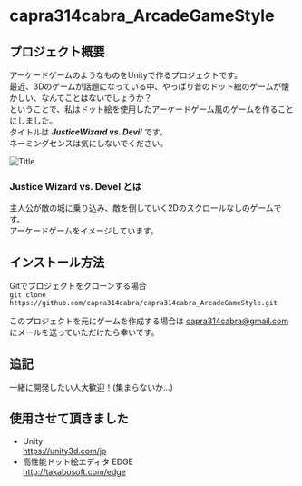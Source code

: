 # capra314cabra_ArcadeGameStyle

## プロジェクト概要
アーケードゲームのようなものをUnityで作るプロジェクトです。  
最近、3Dのゲームが話題になっている中、やっぱり昔のドット絵のゲームが懐かしい、なんてことはないでしょうか？  
ということで、私はドット絵を使用したアーケードゲーム風のゲームを作ることにしました。  
タイトルは ___JusticeWizard vs. Devil___ です。  
ネーミングセンスは気にしないでください。

![Title](https://github.com/capra314cabra/capra314cabra_ArcadeGameStyle/blob/master/Title.png)

### Justice Wizard vs. Devel とは
主人公が敵の城に乗り込み、敵を倒していく2Dのスクロールなしのゲームです。  
アーケードゲームをイメージしています。

## インストール方法
Gitでプロジェクトをクローンする場合  
`git clone https://github.com/capra314cabra/capra314cabra_ArcadeGameStyle.git`

このプロジェクトを元にゲームを作成する場合は capra314cabra@gmail.com にメールを送っていただけたら幸いです。

## 追記
一緒に開発したい人大歓迎！(集まらないか...)

## 使用させて頂きました
* Unity  
https://unity3d.com/jp
* 高性能ドット絵エディタ EDGE  
http://takabosoft.com/edge
